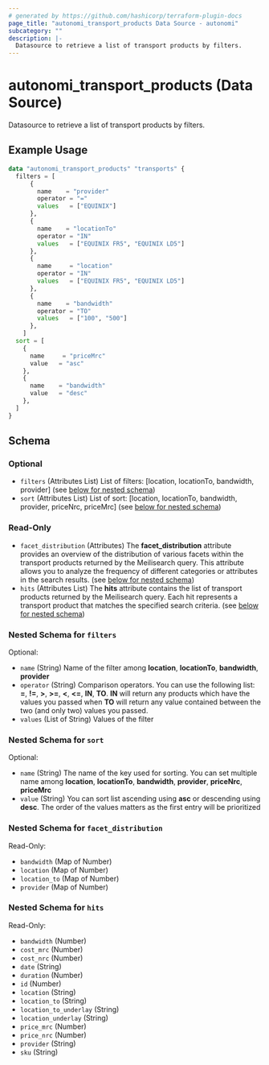 ```yaml
---
# generated by https://github.com/hashicorp/terraform-plugin-docs
page_title: "autonomi_transport_products Data Source - autonomi"
subcategory: ""
description: |-
  Datasource to retrieve a list of transport products by filters.
---
```


# autonomi_transport_products (Data Source)

Datasource to retrieve a list of transport products by filters.

## Example Usage

```terraform
data "autonomi_transport_products" "transports" {
  filters = [
      {
        name    = "provider"
        operator = "="
        values   = ["EQUINIX"]
      },
      {
        name    = "locationTo"
        operator = "IN"
        values   = ["EQUINIX FR5", "EQUINIX LD5"]
      },
      {
        name     = "location"
        operator = "IN"
        values   = ["EQUINIX FR5", "EQUINIX LD5"]
      },
      {
        name    = "bandwidth"
        operator = "TO"
        values   = ["100", "500"]
      },
    ]
  sort = [
    {
      name     = "priceMrc"
      value   = "asc"
    },
    {
      name    = "bandwidth"
      value   = "desc"
    },
  ]
}
```

<!-- schema generated by tfplugindocs -->
## Schema

### Optional

- `filters` (Attributes List) List of filters: [location, locationTo, bandwidth, provider] (see [below for nested schema](#nestedatt--filters))
- `sort` (Attributes List) List of sort: [location, locationTo, bandwidth, provider, priceNrc, priceMrc] (see [below for nested schema](#nestedatt--sort))

### Read-Only

- `facet_distribution` (Attributes) The **facet_distribution** attribute provides an overview of the distribution of various facets
within the transport products returned by the Meilisearch query. This attribute allows you to analyze the frequency
of different categories or attributes in the search results. (see [below for nested schema](#nestedatt--facet_distribution))
- `hits` (Attributes List) The **hits** attribute contains the list of transport products returned by the Meilisearch query.
Each hit represents a transport product that matches the specified search criteria. (see [below for nested schema](#nestedatt--hits))

<a id="nestedatt--filters"></a>
### Nested Schema for `filters`

Optional:

- `name` (String) Name of the filter among **location**, **locationTo**, **bandwidth**, **provider**
- `operator` (String) Comparison operators. You can use the following list: **=**, **!=**, **>**, **>=**, **<**, **<=**, **IN**, **TO**. **IN** will return any products which have the values you passed when **TO** will return any value contained between the two (and only two) values you passed.
- `values` (List of String) Values of the filter


<a id="nestedatt--sort"></a>
### Nested Schema for `sort`

Optional:

- `name` (String) The name of the key used for sorting. You can set multiple name among **location**, **locationTo**, **bandwidth**, **provider**, **priceNrc**, **priceMrc**
- `value` (String) You can sort list ascending using **asc** or descending using **desc**. The order of the values matters as the first entry will be prioritized


<a id="nestedatt--facet_distribution"></a>
### Nested Schema for `facet_distribution`

Read-Only:

- `bandwidth` (Map of Number)
- `location` (Map of Number)
- `location_to` (Map of Number)
- `provider` (Map of Number)


<a id="nestedatt--hits"></a>
### Nested Schema for `hits`

Read-Only:

- `bandwidth` (Number)
- `cost_mrc` (Number)
- `cost_nrc` (Number)
- `date` (String)
- `duration` (Number)
- `id` (Number)
- `location` (String)
- `location_to` (String)
- `location_to_underlay` (String)
- `location_underlay` (String)
- `price_mrc` (Number)
- `price_nrc` (Number)
- `provider` (String)
- `sku` (String)
